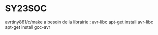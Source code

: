 # SY23SOC

avrtiny861/c/make a besoin de la librairie : avr-libc
apt-get install avr-libc
apt-get install gcc-avr
